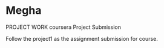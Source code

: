 # Megha
PROJECT WORK
coursera
Project Submission

Follow the project1 as the assignment submission for course.
